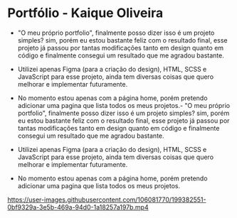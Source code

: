 # Portfólio - Kaique Oliveira

- "O meu próprio portfolio", finalmente posso dizer isso é um projeto simples? sim, porém eu estou bastante feliz com o resultado final, esse projeto já passou por tantas modificações tanto em design quanto em código e finalmente consegui um resultado que me agradou bastante.

- Utilizei apenas Figma (para a criação do design), HTML, SCSS e JavaScript para esse projeto, ainda tem diversas coisas que quero melhorar e implementar futuramente.

- No momento estou apenas com a página home, porém pretendo adicionar uma pagina que lista todos os meus projetos.- "O meu próprio portfolio", finalmente posso dizer isso é um projeto simples? sim, porém eu estou bastante feliz com o resultado final, esse projeto já passou por tantas modificações tanto em design quanto em código e finalmente consegui um resultado que me agradou bastante.

- Utilizei apenas Figma (para a criação do design), HTML, SCSS e JavaScript para esse projeto, ainda tem diversas coisas que quero melhorar e implementar futuramente.

- No momento estou apenas com a página home, porém pretendo adicionar uma pagina que lista todos os meus projetos.

https://user-images.githubusercontent.com/106081770/199382551-0bf9329a-3e5b-469a-94d0-1a18257a197b.mp4
